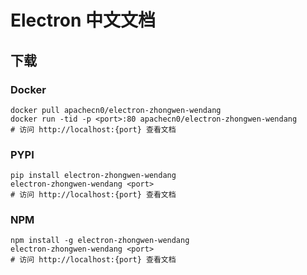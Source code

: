 # Electron 中文文档

## 下载

### Docker

```
docker pull apachecn0/electron-zhongwen-wendang
docker run -tid -p <port>:80 apachecn0/electron-zhongwen-wendang
# 访问 http://localhost:{port} 查看文档
```

### PYPI

```
pip install electron-zhongwen-wendang
electron-zhongwen-wendang <port>
# 访问 http://localhost:{port} 查看文档
```

### NPM

```
npm install -g electron-zhongwen-wendang
electron-zhongwen-wendang <port>
# 访问 http://localhost:{port} 查看文档
```